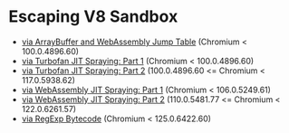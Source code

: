 # Escaping V8 Sandbox

- [via ArrayBuffer and WebAssembly Jump Table](./via%20ArrayBuffer%20and%20WebAssembly%20Jump%20Table) (Chromium < 100.0.4896.60)
- [via Turbofan JIT Spraying: Part 1](./via%20Turbofan%20JIT%20Spraying%20-%20Part%201) (Chromium < 100.0.4896.60)
- [via Turbofan JIT Spraying: Part 2](./via%20Turbofan%20JIT%20Spraying%20-%20Part%202) (100.0.4896.60 <= Chromium < 117.0.5938.62)
- [via WebAssembly JIT Spraying: Part 1](./via%20WebAssembly%20JIT%20Spraying%20-%20Part%201) (Chromium < 106.0.5249.61)
- [via WebAssembly JIT Spraying: Part 2](./via%20WebAssembly%20JIT%20Spraying%20-%20Part%202) (110.0.5481.77 <= Chromium < 122.0.6261.57)
- [via RegExp Bytecode](./via%20RegExp%20Bytecode) (Chromium < 125.0.6422.60)
